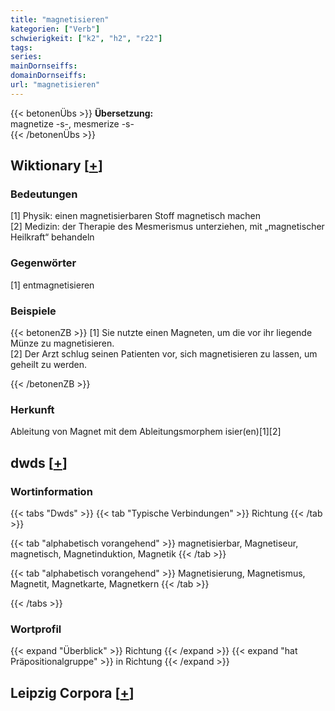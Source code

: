 ```yaml
---
title: "magnetisieren"
kategorien: ["Verb"]
schwierigkeit: ["k2", "h2", "r22"]
tags:
series:
mainDornseiffs:
domainDornseiffs:
url: "magnetisieren"
---
```


{{< betonenÜbs >}}
**Übersetzung:**  
magnetize -s-, mesmerize -s-  
{{< /betonenÜbs >}}

## Wiktionary [[+](https://de.wiktionary.org/wiki/magnetisieren)]

### Bedeutungen
[1] Physik: einen magnetisierbaren Stoff magnetisch machen  
[2] Medizin: der Therapie des Mesmerismus unterziehen, mit „magnetischer Heilkraft“ behandeln  

### Gegenwörter
[1] entmagnetisieren  

### Beispiele
{{< betonenZB >}}
[1] Sie nutzte einen Magneten, um die vor ihr liegende Münze zu magnetisieren.  
[2] Der Arzt schlug seinen Patienten vor, sich magnetisieren zu lassen, um geheilt zu werden.  

{{< /betonenZB >}}
### Herkunft
Ableitung von Magnet mit dem Ableitungsmorphem isier(en)[1][2]  



## dwds [[+](https://www.dwds.de/wb/magnetisieren)]

### Wortinformation
{{< tabs "Dwds" >}}
{{< tab "Typische Verbindungen" >}}
Richtung
{{< /tab >}}

{{< tab "alphabetisch vorangehend" >}}
magnetisierbar, Magnetiseur, magnetisch, Magnetinduktion, Magnetik
{{< /tab >}}

{{< tab "alphabetisch vorangehend" >}}
Magnetisierung, Magnetismus, Magnetit, Magnetkarte, Magnetkern
{{< /tab >}}

{{< /tabs >}}

### Wortprofil
{{< expand "Überblick" >}} Richtung {{< /expand >}}
{{< expand "hat Präpositionalgruppe" >}} in Richtung {{< /expand >}}

## Leipzig Corpora [[+](https://corpora.uni-leipzig.de/en/res?word=magnetisieren&corpusId=deu_newscrawl-public_2018)]

